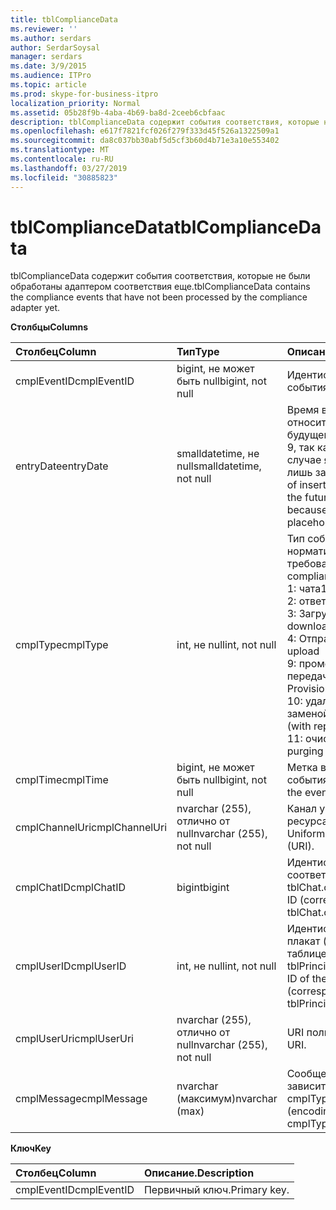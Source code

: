 ```yaml
---
title: tblComplianceData
ms.reviewer: ''
ms.author: serdars
author: SerdarSoysal
manager: serdars
ms.date: 3/9/2015
ms.audience: ITPro
ms.topic: article
ms.prod: skype-for-business-itpro
localization_priority: Normal
ms.assetid: 05b28f9b-4aba-4b69-ba8d-2ceeb6cbfaac
description: tblComplianceData содержит события соответствия, которые не были обработаны адаптером соответствия еще.
ms.openlocfilehash: e617f7821fcf026f279f333d45f526a1322509a1
ms.sourcegitcommit: da8c037bb30abf5d5cf3b60d4b71e3a10e553402
ms.translationtype: MT
ms.contentlocale: ru-RU
ms.lasthandoff: 03/27/2019
ms.locfileid: "30885823"
---
```

# <a name="tblcompliancedata"></a><span data-ttu-id="91864-103">tblComplianceData</span><span class="sxs-lookup"><span data-stu-id="91864-103">tblComplianceData</span></span>
 
<span data-ttu-id="91864-104">tblComplianceData содержит события соответствия, которые не были обработаны адаптером соответствия еще.</span><span class="sxs-lookup"><span data-stu-id="91864-104">tblComplianceData contains the compliance events that have not been processed by the compliance adapter yet.</span></span>
  
<span data-ttu-id="91864-105">**Столбцы**</span><span class="sxs-lookup"><span data-stu-id="91864-105">**Columns**</span></span>

|<span data-ttu-id="91864-106">**Столбец**</span><span class="sxs-lookup"><span data-stu-id="91864-106">**Column**</span></span>|<span data-ttu-id="91864-107">**Тип**</span><span class="sxs-lookup"><span data-stu-id="91864-107">**Type**</span></span>|<span data-ttu-id="91864-108">**Описание**.</span><span class="sxs-lookup"><span data-stu-id="91864-108">**Description**</span></span>|
|:-----|:-----|:-----|
|<span data-ttu-id="91864-109">cmplEventID</span><span class="sxs-lookup"><span data-stu-id="91864-109">cmplEventID</span></span>  <br/> |<span data-ttu-id="91864-110">bigint, не может быть null</span><span class="sxs-lookup"><span data-stu-id="91864-110">bigint, not null</span></span>  <br/> |<span data-ttu-id="91864-111">Идентификатор события.</span><span class="sxs-lookup"><span data-stu-id="91864-111">Event ID.</span></span>  <br/> |
|<span data-ttu-id="91864-112">entryDate</span><span class="sxs-lookup"><span data-stu-id="91864-112">entryDate</span></span>  <br/> |<span data-ttu-id="91864-113">smalldatetime, не null</span><span class="sxs-lookup"><span data-stu-id="91864-113">smalldatetime, not null</span></span>  <br/> |<span data-ttu-id="91864-114">Время вставки (может относиться к далекому будущему для cmplType = 9, так как запись в этом случае является всего лишь заполнителем).</span><span class="sxs-lookup"><span data-stu-id="91864-114">Time of insertion (may be far in the future for cmplType=9 because the entry is just a placeholder in that case).</span></span>  <br/> |
|<span data-ttu-id="91864-115">cmplType</span><span class="sxs-lookup"><span data-stu-id="91864-115">cmplType</span></span>  <br/> |<span data-ttu-id="91864-116">int, не null</span><span class="sxs-lookup"><span data-stu-id="91864-116">int, not null</span></span>  <br/> | <span data-ttu-id="91864-117">Тип события соответствия нормативным требованиям:</span><span class="sxs-lookup"><span data-stu-id="91864-117">Type of compliance event:</span></span> <br/>  <span data-ttu-id="91864-118">1: чата</span><span class="sxs-lookup"><span data-stu-id="91864-118">1: Chat</span></span> <br/>  <span data-ttu-id="91864-119">2: ответ на чат</span><span class="sxs-lookup"><span data-stu-id="91864-119">2: Backchat</span></span> <br/>  <span data-ttu-id="91864-120">3: Загрузка файла</span><span class="sxs-lookup"><span data-stu-id="91864-120">3: File download</span></span> <br/>  <span data-ttu-id="91864-121">4: Отправка файла</span><span class="sxs-lookup"><span data-stu-id="91864-121">4: File upload</span></span> <br/>  <span data-ttu-id="91864-122">9: промежуточная передача файла</span><span class="sxs-lookup"><span data-stu-id="91864-122">9: Provisional file transfer</span></span> <br/>  <span data-ttu-id="91864-123">10: удаление чата (с заменой)</span><span class="sxs-lookup"><span data-stu-id="91864-123">10: Chat deletion (with replace)</span></span> <br/>  <span data-ttu-id="91864-124">11: очистка чата</span><span class="sxs-lookup"><span data-stu-id="91864-124">11: Chat purging</span></span> <br/> |
|<span data-ttu-id="91864-125">cmplTime</span><span class="sxs-lookup"><span data-stu-id="91864-125">cmplTime</span></span>  <br/> |<span data-ttu-id="91864-126">bigint, не может быть null</span><span class="sxs-lookup"><span data-stu-id="91864-126">bigint, not null</span></span>  <br/> |<span data-ttu-id="91864-127">Метка времени для события.</span><span class="sxs-lookup"><span data-stu-id="91864-127">Time stamp for the event.</span></span>  <br/> |
|<span data-ttu-id="91864-128">cmplChannelUri</span><span class="sxs-lookup"><span data-stu-id="91864-128">cmplChannelUri</span></span>  <br/> |<span data-ttu-id="91864-129">nvarchar (255), отлично от null</span><span class="sxs-lookup"><span data-stu-id="91864-129">nvarchar (255), not null</span></span>  <br/> |<span data-ttu-id="91864-130">Канал универсальный код ресурса (URI).</span><span class="sxs-lookup"><span data-stu-id="91864-130">Channel Uniform Resource Identifier (URI).</span></span>  <br/> |
|<span data-ttu-id="91864-131">cmplChatID</span><span class="sxs-lookup"><span data-stu-id="91864-131">cmplChatID</span></span>  <br/> |<span data-ttu-id="91864-132">bigint</span><span class="sxs-lookup"><span data-stu-id="91864-132">bigint</span></span>  <br/> |<span data-ttu-id="91864-133">Идентификатор (в соответствии с таблицей tblChat.chatId) чата.</span><span class="sxs-lookup"><span data-stu-id="91864-133">Chat ID (corresponding to tblChat.chatId table).</span></span>  <br/> |
|<span data-ttu-id="91864-134">cmplUserID</span><span class="sxs-lookup"><span data-stu-id="91864-134">cmplUserID</span></span>  <br/> |<span data-ttu-id="91864-135">int, не null</span><span class="sxs-lookup"><span data-stu-id="91864-135">int, not null</span></span>  <br/> |<span data-ttu-id="91864-136">Идентификатор субъекта плакат (в соответствии с таблицей tblPrincipal.prinID).</span><span class="sxs-lookup"><span data-stu-id="91864-136">Principal ID of the poster (corresponding to tblPrincipal.prinID table).</span></span>  <br/> |
|<span data-ttu-id="91864-137">cmplUserUri</span><span class="sxs-lookup"><span data-stu-id="91864-137">cmplUserUri</span></span>  <br/> |<span data-ttu-id="91864-138">nvarchar (255), отлично от null</span><span class="sxs-lookup"><span data-stu-id="91864-138">nvarchar (255), not null</span></span>  <br/> |<span data-ttu-id="91864-139">URI пользователя.</span><span class="sxs-lookup"><span data-stu-id="91864-139">User URI.</span></span>  <br/> |
|<span data-ttu-id="91864-140">cmplMessage</span><span class="sxs-lookup"><span data-stu-id="91864-140">cmplMessage</span></span>  <br/> |<span data-ttu-id="91864-141">nvarchar (максимум)</span><span class="sxs-lookup"><span data-stu-id="91864-141">nvarchar (max)</span></span>  <br/> |<span data-ttu-id="91864-142">Сообщение (кодировка зависит от cmplType).</span><span class="sxs-lookup"><span data-stu-id="91864-142">Message (encoding depends on cmplType).</span></span>  <br/> |
   
<span data-ttu-id="91864-143">**Ключ**</span><span class="sxs-lookup"><span data-stu-id="91864-143">**Key**</span></span>

|<span data-ttu-id="91864-144">**Столбец**</span><span class="sxs-lookup"><span data-stu-id="91864-144">**Column**</span></span>|<span data-ttu-id="91864-145">**Описание**.</span><span class="sxs-lookup"><span data-stu-id="91864-145">**Description**</span></span>|
|:-----|:-----|
|<span data-ttu-id="91864-146">cmplEventID</span><span class="sxs-lookup"><span data-stu-id="91864-146">cmplEventID</span></span>  <br/> |<span data-ttu-id="91864-147">Первичный ключ.</span><span class="sxs-lookup"><span data-stu-id="91864-147">Primary key.</span></span>  <br/> |
   

